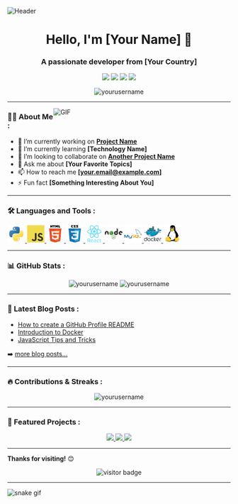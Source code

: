 ![Header](https://yourimageurl.com/banner.png)

<h1 align="center">Hello, I'm [Your Name] 👋</h1>
<h3 align="center">A passionate developer from [Your Country]</h3>

<p align="center">
  <a href="https://yourwebsite.com"><img src="https://img.shields.io/badge/-Website-FF4088?style=for-the-badge&logo=Google-Chrome&logoColor=white"></a>
  <a href="https://www.linkedin.com/in/yourprofile"><img src="https://img.shields.io/badge/-LinkedIn-0077B5?style=for-the-badge&logo=LinkedIn&logoColor=white"></a>
  <a href="https://twitter.com/yourprofile"><img src="https://img.shields.io/badge/-Twitter-1DA1F2?style=for-the-badge&logo=Twitter&logoColor=white"></a>
  <a href="https://yourblog.com"><img src="https://img.shields.io/badge/-Blog-FFA500?style=for-the-badge&logo=Bloglovin&logoColor=white"></a>
</p>

<p align="center"> 
  <img src="https://komarev.com/ghpvc/?username=yourusername&label=Profile%20views&color=0e75b6&style=for-the-badge" alt="yourusername" /> 
</p>

---

<img align="right" alt="GIF" src="https://yourgifurl.com/developer.gif" width="400"/>

### 👨‍💻 About Me :

- 🔭 I’m currently working on **[Project Name](https://github.com/yourusername/projectname)**
- 🌱 I’m currently learning **[Technology Name]**
- 👯 I’m looking to collaborate on **[Another Project Name](https://github.com/yourusername/anotherproject)**
- 💬 Ask me about **[Your Favorite Topics]**
- 📫 How to reach me **[your.email@example.com]**
- ⚡ Fun fact **[Something Interesting About You]**

---

### 🛠️ Languages and Tools :

<p align="left"> 
  <a href="https://www.python.org" target="_blank"> <img src="https://raw.githubusercontent.com/devicons/devicon/master/icons/python/python-original.svg" alt="python" width="40" height="40"/> </a> 
  <a href="https://developer.mozilla.org/en-US/docs/Web/JavaScript" target="_blank"> <img src="https://raw.githubusercontent.com/devicons/devicon/master/icons/javascript/javascript-original.svg" alt="javascript" width="40" height="40"/> </a> 
  <a href="https://www.w3.org/html/" target="_blank"> <img src="https://raw.githubusercontent.com/devicons/devicon/master/icons/html5/html5-original-wordmark.svg" alt="html5" width="40" height="40"/> </a> 
  <a href="https://www.w3schools.com/css/" target="_blank"> <img src="https://raw.githubusercontent.com/devicons/devicon/master/icons/css3/css3-original-wordmark.svg" alt="css3" width="40" height="40"/> </a> 
  <a href="https://reactjs.org/" target="_blank"> <img src="https://raw.githubusercontent.com/devicons/devicon/master/icons/react/react-original-wordmark.svg" alt="react" width="40" height="40"/> </a> 
  <a href="https://nodejs.org" target="_blank"> <img src="https://raw.githubusercontent.com/devicons/devicon/master/icons/nodejs/nodejs-original-wordmark.svg" alt="nodejs" width="40" height="40"/> </a> 
  <a href="https://www.mysql.com/" target="_blank"> <img src="https://raw.githubusercontent.com/devicons/devicon/master/icons/mysql/mysql-original-wordmark.svg" alt="mysql" width="40" height="40"/> </a> 
  <a href="https://www.docker.com/" target="_blank"> <img src="https://raw.githubusercontent.com/devicons/devicon/master/icons/docker/docker-original-wordmark.svg" alt="docker" width="40" height="40"/> </a> 
  <a href="https://www.linux.org/" target="_blank"> <img src="https://raw.githubusercontent.com/devicons/devicon/master/icons/linux/linux-original.svg" alt="linux" width="40" height="40"/> </a> 
</p>

---

### 📊 GitHub Stats :

<p align="center">
  <img src="https://github-readme-stats.vercel.app/api?username=yourusername&show_icons=true&theme=radical" alt="yourusername" />
  <img src="https://github-readme-stats.vercel.app/api/top-langs/?username=yourusername&layout=compact&theme=radical" alt="yourusername" />
</p>

---

### 📕 Latest Blog Posts :

<!-- BLOG-POST-LIST:START -->
- [How to create a GitHub Profile README](https://yourblog.com/how-to-create-a-github-profile-readme)
- [Introduction to Docker](https://yourblog.com/introduction-to-docker)
- [JavaScript Tips and Tricks](https://yourblog.com/javascript-tips-and-tricks)
<!-- BLOG-POST-LIST:END -->

➡️ [more blog posts...](https://yourblog.com)

---

### 🔥 Contributions & Streaks :

<p align="center">
  <img src="https://github-readme-streak-stats.herokuapp.com/?user=yourusername&theme=radical" alt="yourusername" />
</p>

---

### 🎨 Featured Projects :

<p align="center">
  <a href="https://github.com/yourusername/project1">
    <img src="https://github-readme-stats.vercel.app/api/pin/?username=yourusername&repo=project1&theme=radical" />
  </a>
  <a href="https://github.com/yourusername/project2">
    <img src="https://github-readme-stats.vercel.app/api/pin/?username=yourusername&repo=project2&theme=radical" />
  </a>
  <a href="https://github.com/yourusername/project3">
    <img src="https://github-readme-stats.vercel.app/api/pin/?username=yourusername&repo=project3&theme=radical" />
  </a>
</p>

---

**Thanks for visiting!** 😊

<p align="center">
  <img src="https://visitor-badge.laobi.icu/badge?page_id=yourusername.yourusername" alt="visitor badge"/>
</p>

---

![snake gif](https://github.com/jh6416/jh6416/blob/output/github-contribution-grid-snake.svg)
